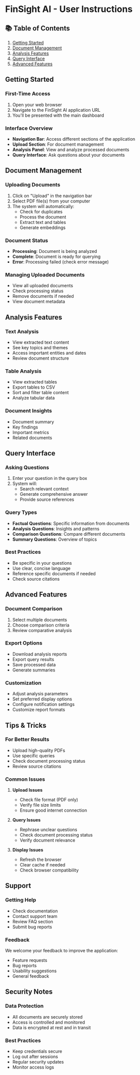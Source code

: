 # FinSight AI - User Instructions

## 📚 Table of Contents
1. [Getting Started](#getting-started)
2. [Document Management](#document-management)
3. [Analysis Features](#analysis-features)
4. [Query Interface](#query-interface)
5. [Advanced Features](#advanced-features)

## Getting Started

### First-Time Access
1. Open your web browser
2. Navigate to the FinSight AI application URL
3. You'll be presented with the main dashboard

### Interface Overview
- **Navigation Bar**: Access different sections of the application
- **Upload Section**: For document management
- **Analysis Panel**: View and analyze processed documents
- **Query Interface**: Ask questions about your documents

## Document Management

### Uploading Documents
1. Click on "Upload" in the navigation bar
2. Select PDF file(s) from your computer
3. The system will automatically:
   - Check for duplicates
   - Process the document
   - Extract text and tables
   - Generate embeddings

### Document Status
- **Processing**: Document is being analyzed
- **Complete**: Document is ready for querying
- **Error**: Processing failed (check error message)

### Managing Uploaded Documents
- View all uploaded documents
- Check processing status
- Remove documents if needed
- View document metadata

## Analysis Features

### Text Analysis
- View extracted text content
- See key topics and themes
- Access important entities and dates
- Review document structure

### Table Analysis
- View extracted tables
- Export tables to CSV
- Sort and filter table content
- Analyze tabular data

### Document Insights
- Document summary
- Key findings
- Important metrics
- Related documents

## Query Interface

### Asking Questions
1. Enter your question in the query box
2. System will:
   - Search relevant context
   - Generate comprehensive answer
   - Provide source references

### Query Types
- **Factual Questions**: Specific information from documents
- **Analysis Questions**: Insights and patterns
- **Comparison Questions**: Compare different documents
- **Summary Questions**: Overview of topics

### Best Practices
- Be specific in your questions
- Use clear, concise language
- Reference specific documents if needed
- Check source citations

## Advanced Features

### Document Comparison
1. Select multiple documents
2. Choose comparison criteria
3. Review comparative analysis

### Export Options
- Download analysis reports
- Export query results
- Save processed data
- Generate summaries

### Customization
- Adjust analysis parameters
- Set preferred display options
- Configure notification settings
- Customize report formats

## Tips & Tricks

### For Better Results
- Upload high-quality PDFs
- Use specific queries
- Check document processing status
- Review source citations

### Common Issues
1. **Upload Issues**
   - Check file format (PDF only)
   - Verify file size limits
   - Ensure good internet connection

2. **Query Issues**
   - Rephrase unclear questions
   - Check document processing status
   - Verify document relevance

3. **Display Issues**
   - Refresh the browser
   - Clear cache if needed
   - Check browser compatibility

## Support

### Getting Help
- Check documentation
- Contact support team
- Review FAQ section
- Submit bug reports

### Feedback
We welcome your feedback to improve the application:
- Feature requests
- Bug reports
- Usability suggestions
- General feedback

## Security Notes

### Data Protection
- All documents are securely stored
- Access is controlled and monitored
- Data is encrypted at rest and in transit

### Best Practices
- Keep credentials secure
- Log out after sessions
- Regular security updates
- Monitor access logs 
